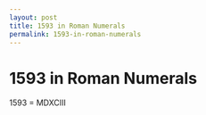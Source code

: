 ```yaml
---
layout: post
title: 1593 in Roman Numerals
permalink: 1593-in-roman-numerals
---
```


# 1593 in Roman Numerals

1593 = MDXCIII
